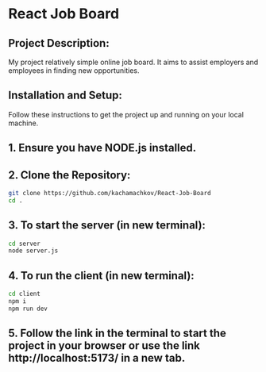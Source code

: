# React Job Board

## Project Description:
My project relatively simple online job board. It aims to assist employers and employees in finding new opportunities.

## Installation and Setup:
Follow these instructions to get the project up and running on your local machine.

## 1. Ensure you have NODE.js installed.


## 2. Clone the Repository:
```bash
git clone https://github.com/kachamachkov/React-Job-Board
cd .
```

## 3. To start the server (in new terminal):
```bash
cd server
node server.js
```

## 4. To run the client (in new terminal):
```bash
cd client
npm i 
npm run dev
```
## 5. Follow the link in the terminal to start the project in your browser or use the link http://localhost:5173/ in a new tab.